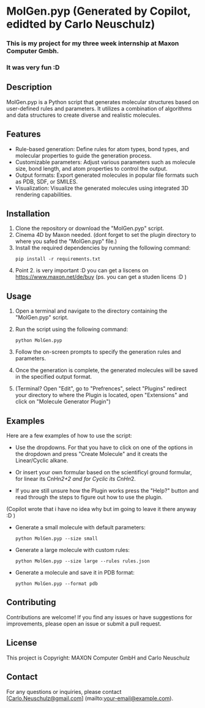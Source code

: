# MolGen.pyp (Generated by Copilot, edidted by Carlo Neuschulz)

### This is my project for my three week internship at Maxon Computer Gmbh.
### It was very fun :D

## Description
MolGen.pyp is a Python script that generates molecular structures based on user-defined rules and parameters. It utilizes a combination of algorithms and data structures to create diverse and realistic molecules.

## Features
- Rule-based generation: Define rules for atom types, bond types, and molecular properties to guide the generation process.
- Customizable parameters: Adjust various parameters such as molecule size, bond length, and atom properties to control the output.
- Output formats: Export generated molecules in popular file formats such as PDB, SDF, or SMILES.
- Visualization: Visualize the generated molecules using integrated 3D rendering capabilities.

## Installation
1. Clone the repository or download the "MolGen.pyp" script.
2. Cinema 4D by Maxon needed. (dont forget to set the plugin directory to where you safed the "MolGen.pyp" file.) 
3. Install the required dependencies by running the following command:
    ```
    pip install -r requirements.txt
    ```
4. Point 2. is very important :D you can get a liscens on https://www.maxon.net/de/buy 
(ps. you can get a studen licens :D )
## Usage
1. Open a terminal  and navigate to the directory containing the "MolGen.pyp" script. 
2. Run the script using the following command:
    ```
    python MolGen.pyp
    ```
3. Follow the on-screen prompts to specify the generation rules and parameters.
4. Once the generation is complete, the generated molecules will be saved in the specified output format.

5. (Terminal? Open "Edit", go to "Prefrences", select "Plugins" redirect your directory to where the Plugin is located, open "Extensions" and click on "Molecule Generator Plugin")

## Examples
Here are a few examples of how to use the script:

- Use the dropdowns. For that you have to click on one of the options in the dropdown and press "Create Molecule" and it creats the Linear/Cyclic alkane.

- Or insert your own formular based on the scientificyl ground formular, for linear its CnHn*2+2 and for Cyclic its CnHn*2. 

- If you are still unsure how the Plugin works press the "Help?" button and read through the steps to figure out how to use the plugin.

(Copilot wrote that i have no idea why but im going to leave it there anyway :D )
- Generate a small molecule with default parameters:
  ```
  python MolGen.pyp --size small
  ```

- Generate a large molecule with custom rules:
  ```
  python MolGen.pyp --size large --rules rules.json
  ```

- Generate a molecule and save it in PDB format:
  ```
  python MolGen.pyp --format pdb
  ```

## Contributing
Contributions are welcome! If you find any issues or have suggestions for improvements, please open an issue or submit a pull request.

## License
This project is Copyright: MAXON Computer GmbH and Carlo Neuschulz 

## Contact
For any questions or inquiries, please contact [Carlo.Neuschulz@gmail.com]
(mailto:your-email@example.com).
